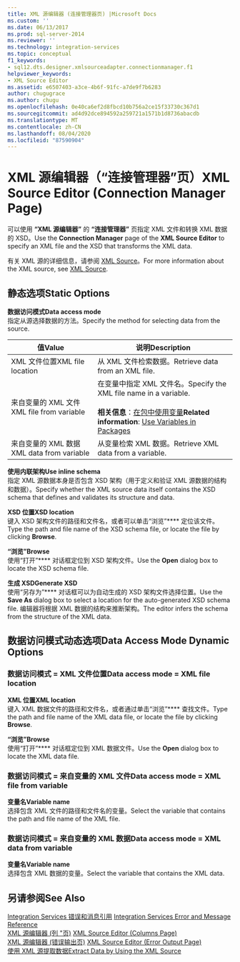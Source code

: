 ```yaml
---
title: XML 源编辑器 (连接管理器页) |Microsoft Docs
ms.custom: ''
ms.date: 06/13/2017
ms.prod: sql-server-2014
ms.reviewer: ''
ms.technology: integration-services
ms.topic: conceptual
f1_keywords:
- sql12.dts.designer.xmlsourceadapter.connectionmanager.f1
helpviewer_keywords:
- XML Source Editor
ms.assetid: e6507403-a3ce-4b6f-91fc-a7de9f7b6283
author: chugugrace
ms.author: chugu
ms.openlocfilehash: 0e40ca6ef2d8fbcd10b756a2ce15f33730c367d1
ms.sourcegitcommit: ad4d92dce894592a259721a1571b1d8736abacdb
ms.translationtype: MT
ms.contentlocale: zh-CN
ms.lasthandoff: 08/04/2020
ms.locfileid: "87590904"
---
```

# <a name="xml-source-editor-connection-manager-page"></a><span data-ttu-id="f6c36-102">XML 源编辑器（“连接管理器”页）</span><span class="sxs-lookup"><span data-stu-id="f6c36-102">XML Source Editor (Connection Manager Page)</span></span>
  <span data-ttu-id="f6c36-103">可以使用 **“XML 源编辑器”** 的 **“连接管理器”** 页指定 XML 文件和转换 XML 数据的 XSD。</span><span class="sxs-lookup"><span data-stu-id="f6c36-103">Use the **Connection Manager** page of the **XML Source Editor** to specify an XML file and the XSD that transforms the XML data.</span></span>  
  
 <span data-ttu-id="f6c36-104">有关 XML 源的详细信息，请参阅 [XML Source](data-flow/xml-source.md)。</span><span class="sxs-lookup"><span data-stu-id="f6c36-104">For more information about the XML source, see [XML Source](data-flow/xml-source.md).</span></span>  
  
## <a name="static-options"></a><span data-ttu-id="f6c36-105">静态选项</span><span class="sxs-lookup"><span data-stu-id="f6c36-105">Static Options</span></span>  
 <span data-ttu-id="f6c36-106">**数据访问模式**</span><span class="sxs-lookup"><span data-stu-id="f6c36-106">**Data access mode**</span></span>  
 <span data-ttu-id="f6c36-107">指定从源选择数据的方法。</span><span class="sxs-lookup"><span data-stu-id="f6c36-107">Specify the method for selecting data from the source.</span></span>  
  
|<span data-ttu-id="f6c36-108">值</span><span class="sxs-lookup"><span data-stu-id="f6c36-108">Value</span></span>|<span data-ttu-id="f6c36-109">说明</span><span class="sxs-lookup"><span data-stu-id="f6c36-109">Description</span></span>|  
|-----------|-----------------|  
|<span data-ttu-id="f6c36-110">XML 文件位置</span><span class="sxs-lookup"><span data-stu-id="f6c36-110">XML file location</span></span>|<span data-ttu-id="f6c36-111">从 XML 文件检索数据。</span><span class="sxs-lookup"><span data-stu-id="f6c36-111">Retrieve data from an XML file.</span></span>|  
|<span data-ttu-id="f6c36-112">来自变量的 XML 文件</span><span class="sxs-lookup"><span data-stu-id="f6c36-112">XML file from variable</span></span>|<span data-ttu-id="f6c36-113">在变量中指定 XML 文件名。</span><span class="sxs-lookup"><span data-stu-id="f6c36-113">Specify the XML file name in a variable.</span></span><br /><br /> <span data-ttu-id="f6c36-114">**相关信息**：[在包中使用变量](../../2014/integration-services/use-variables-in-packages.md)</span><span class="sxs-lookup"><span data-stu-id="f6c36-114">**Related information**: [Use Variables in Packages](../../2014/integration-services/use-variables-in-packages.md)</span></span>|  
|<span data-ttu-id="f6c36-115">来自变量的 XML 数据</span><span class="sxs-lookup"><span data-stu-id="f6c36-115">XML data from variable</span></span>|<span data-ttu-id="f6c36-116">从变量检索 XML 数据。</span><span class="sxs-lookup"><span data-stu-id="f6c36-116">Retrieve XML data from a variable.</span></span>|  
  
 <span data-ttu-id="f6c36-117">**使用内联架构**</span><span class="sxs-lookup"><span data-stu-id="f6c36-117">**Use inline schema**</span></span>  
 <span data-ttu-id="f6c36-118">指定 XML 源数据本身是否包含 XSD 架构（用于定义和验证 XML 源数据的结构和数据）。</span><span class="sxs-lookup"><span data-stu-id="f6c36-118">Specify whether the XML source data itself contains the XSD schema that defines and validates its structure and data.</span></span>  
  
 <span data-ttu-id="f6c36-119">**XSD 位置**</span><span class="sxs-lookup"><span data-stu-id="f6c36-119">**XSD location**</span></span>  
 <span data-ttu-id="f6c36-120">键入 XSD 架构文件的路径和文件名，或者可以单击“浏览”\*\*\*\* 定位该文件。</span><span class="sxs-lookup"><span data-stu-id="f6c36-120">Type the path and file name of the XSD schema file, or locate the file by clicking **Browse**.</span></span>  
  
 <span data-ttu-id="f6c36-121">**“浏览”**</span><span class="sxs-lookup"><span data-stu-id="f6c36-121">**Browse**</span></span>  
 <span data-ttu-id="f6c36-122">使用“打开”\*\*\*\* 对话框定位到 XSD 架构文件。</span><span class="sxs-lookup"><span data-stu-id="f6c36-122">Use the **Open** dialog box to locate the XSD schema file.</span></span>  
  
 <span data-ttu-id="f6c36-123">**生成 XSD**</span><span class="sxs-lookup"><span data-stu-id="f6c36-123">**Generate XSD**</span></span>  
 <span data-ttu-id="f6c36-124">使用“另存为”\*\*\*\* 对话框可以为自动生成的 XSD 架构文件选择位置。</span><span class="sxs-lookup"><span data-stu-id="f6c36-124">Use the **Save As** dialog box to select a location for the auto-generated XSD schema file.</span></span> <span data-ttu-id="f6c36-125">编辑器将根据 XML 数据的结构来推断架构。</span><span class="sxs-lookup"><span data-stu-id="f6c36-125">The editor infers the schema from the structure of the XML data.</span></span>  
  
## <a name="data-access-mode-dynamic-options"></a><span data-ttu-id="f6c36-126">数据访问模式动态选项</span><span class="sxs-lookup"><span data-stu-id="f6c36-126">Data Access Mode Dynamic Options</span></span>  
  
### <a name="data-access-mode--xml-file-location"></a><span data-ttu-id="f6c36-127">数据访问模式 = XML 文件位置</span><span class="sxs-lookup"><span data-stu-id="f6c36-127">Data access mode = XML file location</span></span>  
 <span data-ttu-id="f6c36-128">**XML 位置**</span><span class="sxs-lookup"><span data-stu-id="f6c36-128">**XML location**</span></span>  
 <span data-ttu-id="f6c36-129">键入 XML 数据文件的路径和文件名，或者通过单击“浏览”\*\*\*\* 查找文件。</span><span class="sxs-lookup"><span data-stu-id="f6c36-129">Type the path and file name of the XML data file, or locate the file by clicking **Browse**.</span></span>  
  
 <span data-ttu-id="f6c36-130">**“浏览”**</span><span class="sxs-lookup"><span data-stu-id="f6c36-130">**Browse**</span></span>  
 <span data-ttu-id="f6c36-131">使用“打开”\*\*\*\* 对话框定位到 XML 数据文件。</span><span class="sxs-lookup"><span data-stu-id="f6c36-131">Use the **Open** dialog box to locate the XML data file.</span></span>  
  
### <a name="data-access-mode--xml-file-from-variable"></a><span data-ttu-id="f6c36-132">数据访问模式 = 来自变量的 XML 文件</span><span class="sxs-lookup"><span data-stu-id="f6c36-132">Data access mode = XML file from variable</span></span>  
 <span data-ttu-id="f6c36-133">**变量名**</span><span class="sxs-lookup"><span data-stu-id="f6c36-133">**Variable name**</span></span>  
 <span data-ttu-id="f6c36-134">选择包含 XML 文件的路径和文件名的变量。</span><span class="sxs-lookup"><span data-stu-id="f6c36-134">Select the variable that contains the path and file name of the XML file.</span></span>  
  
### <a name="data-access-mode--xml-data-from-variable"></a><span data-ttu-id="f6c36-135">数据访问模式 = 来自变量的 XML 数据</span><span class="sxs-lookup"><span data-stu-id="f6c36-135">Data access mode = XML data from variable</span></span>  
 <span data-ttu-id="f6c36-136">**变量名**</span><span class="sxs-lookup"><span data-stu-id="f6c36-136">**Variable name**</span></span>  
 <span data-ttu-id="f6c36-137">选择包含 XML 数据的变量。</span><span class="sxs-lookup"><span data-stu-id="f6c36-137">Select the variable that contains the XML data.</span></span>  
  
## <a name="see-also"></a><span data-ttu-id="f6c36-138">另请参阅</span><span class="sxs-lookup"><span data-stu-id="f6c36-138">See Also</span></span>  
 <span data-ttu-id="f6c36-139">[Integration Services 错误和消息引用](../../2014/integration-services/integration-services-error-and-message-reference.md) </span><span class="sxs-lookup"><span data-stu-id="f6c36-139">[Integration Services Error and Message Reference](../../2014/integration-services/integration-services-error-and-message-reference.md) </span></span>  
 <span data-ttu-id="f6c36-140">[XML 源编辑器 &#40;列 "页&#41;](../../2014/integration-services/xml-source-editor-columns-page.md) </span><span class="sxs-lookup"><span data-stu-id="f6c36-140">[XML Source Editor &#40;Columns Page&#41;](../../2014/integration-services/xml-source-editor-columns-page.md) </span></span>  
 <span data-ttu-id="f6c36-141">[XML 源编辑器 &#40;错误输出页&#41;](../../2014/integration-services/xml-source-editor-error-output-page.md) </span><span class="sxs-lookup"><span data-stu-id="f6c36-141">[XML Source Editor &#40;Error Output Page&#41;](../../2014/integration-services/xml-source-editor-error-output-page.md) </span></span>  
 [<span data-ttu-id="f6c36-142">使用 XML 源提取数据</span><span class="sxs-lookup"><span data-stu-id="f6c36-142">Extract Data by Using the XML Source</span></span>](data-flow/extract-data-by-using-the-xml-source.md)  
  
  
